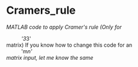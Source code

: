 # Cramers_rule
*MATLAB code to apply  Cramer's rule (Only for <dd>'3*3'</dd> matrix)
If you know how to change this code for an <dd>'m*n'</dd> matrix input, let me know the same*
